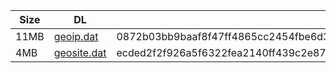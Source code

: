 |    Size   |     DL  | sha512sum |
|  ---  |  ---  |  ---  |
| 11MB | [geoip.dat](https://cdn.jsdelivr.net/gh/googleians/Rules@main/geoip.dat) | 0872b03bb9baaf8f47ff4865cc2454fbe6d37b07f60225b7af01552d948176025f7bc689680b6680af72394ac8493d1dc9a5a681886e2bed3d17af5f9d9c64ae |
| 4MB | [geosite.dat](https://cdn.jsdelivr.net/gh/googleians/Rules@main/geosite.dat) | ecded2f2f926a5f6322fea2140ff439c2e8767ff2ade7be498971bcdb63ff8e4cd61ab4c123935a2fd6341e9af55c58affe9cbacc80ef62db33c5dbf0dc8ca5b |
